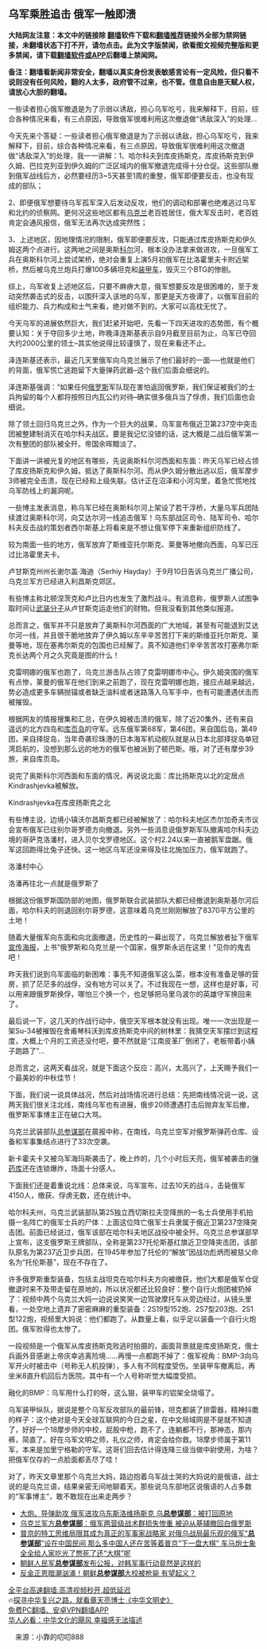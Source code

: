  <!-- 面包屑导航 --> <h2>乌军乘胜追击 俄军一触即溃</h2> <p class="notice"><b>大陆网友注意：本文中的链接除 <a href="https://github.com/bannedbook/fanqiang" >翻墙</a>软件下载和<a href="https://github.com/killgcd/justmysocks/blob/master/README.md">翻墙推荐</a>链接外全部为禁网链接，未翻墙状态下打不开，请勿点击。此为文字版禁闻，欲看图文视频完整版和更多禁闻，请下载<a href="https://github.com/bannedbook/fanqiang">翻墙软件或APP</a>后翻墙上禁闻网。</p><p>备注：翻墙看新闻非常安全，翻墙以真实身份发表敏感言论有一定风险，但只看不说则没有任何风险，翻的人太多，政府管不过来，也不管。信息自由是天赋人权，请放心大胆的翻墙。</b></p>  <div class="entry"> <p id="summary">一些读者担心俄军撤退是为了示弱以诱敌，担心乌军吃亏，我来解释下，目前，综合各种情况来看，有三点原因，导致俄军很难利用这次撤退做“诱敌深入”的处理&#8230;</p> <p>今天先来个答疑：一些读者担心俄军撤退是为了示弱以诱敌，担心乌军吃亏，我来解释下，目前，综合各种情况来看，有三点原因，导致俄军很难利用这次撤退做“诱敌深入”的处理，我一一讲解：1、哈尔科夫到库皮扬斯克，库皮扬斯克到伊久姆、巴拉克列亚到伊久姆的广泛区域内的俄军撤退完成得十分仓促。这些部队撤到俄军战线后方，必然要经历3~5天甚至1周的重整，俄军即便要反击，也没有现成的部队；</p> <p>2、即便俄军想要待乌军孤军深入后发动反攻，他们的调动和部署也绝难逃过乌军和北约的侦察网。更何况这些地区都有<a href="https://www.bannedbook.org/bnews/tag/%e4%b9%8c%e5%85%8b%e5%85%b0/" class="st_tag internal_tag" rel="tag" title="标签 乌克兰 下的日志">乌克兰</a>老百姓居住，俄大军反击时，老百姓肯定会通风报信，俄军无法再次达成突然性；</p> <p>3、上述地区，因地理情况的限制，俄军即便要反攻，只能通过库皮扬斯克和伊久姆这两个点进行。这两地之间是奥斯<a href="https://www.bannedbook.org/bnews/tag/%E7%A7%91%E5%B0%94/" class="st_tag internal_tag" rel="tag" title="标签 科尔 下的日志">科尔</a>河，根本没办法拿来做进攻，一旦俄军工兵在奥斯科尔河上尝试架桥，绝对会重复上演5月初俄军在比洛霍里夫卡附近架桥，然后被乌克兰炮兵打爆100多辆坦克和<a href="https://www.bannedbook.org/bnews/tag/%E8%A3%85%E7%94%B2%E8%BD%A6/" class="st_tag internal_tag" rel="tag" title="标签 装甲车 下的日志">装甲车</a>，毁灭三个BTG的惨剧。</p> <p>综上，乌军收复上述地区后，只要不麻痹大意，俄军想要反攻是很困难的，至于发动突然袭击式的反击，以围歼深入该地的乌军，那更是天方夜谭了，以俄军目前的组织能力、兵力构成和士气来看，绝对做不到的。大家可以高枕无忧了。</p> <p>今天乌军的进展依然巨大，我们赶紧开始吧，先看一下四天进攻的态势图，有个概要认知：关于夺回多少土地，昨晚泽连斯基表示自9月截至目前为止，乌军已夺回大约2000公里的领土&#8211;其实他说得比较谨慎了，现在来看还不止。</p> <p>泽连斯基还表示，最近几天里俄军向乌克兰展示了他们最好的一面──也就是他们的背面，俄军慌亡逃跑留下大量弹药武器&#8211;这个我们后面会细说的。</p> <p>泽连斯基强调：“如果任何<a href="https://www.bannedbook.org/bnews/tag/%e4%bf%84%e7%bd%97%e6%96%af/" class="st_tag internal_tag" rel="tag" title="标签 俄罗斯 下的日志">俄罗斯</a>军队现在害怕返回俄罗斯，我们保证被我们的士兵拘留的每个人都将按照日内瓦公约对待&#8211;确实很多俄兵当了俘虏，我们后面也会细说。</p> <p>除了领土回归乌克兰之外，作为一个巨大的战果，乌军宣布俄近卫第237空中突击团被整建制消灭在哈尔科夫战区。要是我记忆没错的话，这大概是二战后俄军第一次有整团的部队被全歼。帝国余晖黯淡了。</p>  <p>下面讲一讲被光复的地区有哪些，先说奥斯科尔河西面和东面：昨天乌军已经占领了库皮扬斯克和伊久姆，抵达了奥斯科尔河。而从伊久姆分散出逃以后，俄军摩步3师被完全击溃，现在已经和上级失联。估计正在沼泽和小河沟里，着急忙慌地找乌军防线上的漏洞呢。</p> <p>一些博主发表消息，称乌军已经在奥斯科尔河上架设了若干浮桥，大量乌军兵团陆续渡过奥斯科尔河，向艾达尔河一线追击俄军！乌东部战区司令、陆军司令、哈尔科夫反击战的策划者西尔斯基上将看来是不想让俄军停下来重新组织防线了。</p> <p>较为南面一些的地方，俄军放弃了斯维亚托尔斯克、莱曼等地撤向西面，乌军已压过比洛霍里夫卡。</p> <p>卢甘斯克州州长谢尔盖·海迪（Serhiy Hayday）于9月10日告诉乌克兰广播公司，乌克兰军方已经进入利昌斯克郊区。</p> <p>有些博主称北顿涅茨克和卢比日内也发生了激烈战斗。有消息称，俄罗斯人试图争取时间让<a href="https://www.bannedbook.org/bnews/tag/%E6%AD%A6%E8%A3%85%E5%88%86%E5%AD%90/" class="st_tag internal_tag" rel="tag" title="标签 武装分子 下的日志">武装分子</a>从卢甘斯克运走他们的财物。但我没看到其他类似报道。</p> <p>总而言之，俄军并不只是放弃了奥斯科尔河西面的广大地域，甚至有可能退到艾达尔河一线，并且很干脆地放弃了伊久姆以东辛辛苦苦打下来的斯维亚托尔斯克、莱曼等地，现在塞弗尔斯克的包围也已经解了。真不知道他们辛辛苦苦攻打塞弗尔斯克长达两个月之久究竟是图的什么！</p> <p>克雷明娜的俄军也跑了，乌克兰游击队占领了克雷明娜市中心。伊久姆突围的俄军有点惨，莱曼的俄军在他们到来之前跑了，现在克雷明娜也跑，接应点越来越远，势必造成更多车辆抛锚或者缺乏油料或者迷路落入乌军手中，也有可能遭遇伏击而被摧毁。</p> <p>根据网友的情报搜集和汇总，在伊久姆被击溃的俄军，除了近20集外，还有来自遥远的北方四岛和<a href="https://www.bannedbook.org/bnews/tag/%E5%BA%93%E9%A1%B5%E5%B2%9B/" class="st_tag internal_tag" rel="tag" title="标签 库页岛 下的日志">库页岛</a>的守军。远东俄军第68军，第46团，来自国后岛，第49团，来自择捉岛，当年奇袭珍珠港的日本海军机动舰队就是从日本北部择捉岛单冠湾启航的，没想到那么远的地方的俄军也被派到了顿巴斯。哦，对了还有摩步39旅，来自库页岛。</p> <p>说完了奥斯科尔河西面和东面的情况，再说说北面：库比扬斯克以北的定居点Kindrashjevka被解放。</p>  <p>Kindrashjevka在库皮扬斯克之北</p> <p>有些博主说，边境小镇沃尔昌斯克都已经被解放了：哈尔科夫地区杰尔加奇夫市议会宣布俄军已往别尔哥罗德方向撤退。另外一些消息说俄罗斯军队撤离哈尔科夫边境的哥萨克洛潘村，进入贝尔戈罗德地区。这个村2.24以来一直被鹅军盘踞。俄军这回跑得比兔子还快。这一地区乌军还没来得及往北施加压力，俄军就跑了。</p> <p>洛潘村中心</p> <p>洛潘再往北一点就是俄罗斯了</p> <p>根据这份俄罗斯国防部的地图，俄罗斯联合武装部队大都已经撤退到奥斯基尔河后面，哈尔科夫的则退回别尔哥罗德，这意味着乌克兰刚刚解放了8370平方公里的土地！</p> <p>随着大量俄军向东面和向北面撤退，历史性的一幕出现了，乌克兰解放者扯下俄军<a href="https://www.bannedbook.org/bnews/tag/%E5%AE%A3%E4%BC%A0%E6%B5%B7%E6%8A%A5/" class="st_tag internal_tag" rel="tag" title="标签 宣传海报 下的日志">宣传海报</a>，上书“俄罗斯和乌克兰是一个国家，俄罗斯永远在这里！”见你的鬼去吧！</p> <p>昨天我们说到乌军面临的新困难：事先不知道俄军这么菜，根本没有准备足够的营房，抓了茫茫多的战俘，没有地方可以关了。不过我现在一想，这样也是好事，可以用来跟俄罗斯换俘，哪怕三个换一个，也足够把马里乌波尔的英雄守军换回来了。</p> <p>最后说一下，这几天的作战行动中，俄空天军根本就没有出现。唯一一次出现是一架Su-34被摧毁在舍甫琴科沃到库皮扬斯克中间的树林里：我猜空天军摆烂到这程度，大概上个月的工资还没付吧，要不然就是“江南皮革厂倒闭了，老板带着小姨子跑路了”&#8230;</p> <p>总而言之，这两天看战况，就是下面这个反应：高兴，太高兴了，上天赐予我们一个最美妙的中秋佳节！</p>  <p>下面，我们说一说具体战况，然后对战场情况进行总结：先把南线情况说一说，这两天我们很关注北线，南线乌军也有进展，俄步20师遭遇打击后抛弃友军后撤，俄罗斯军事博主正在破口大骂。</p> <p>乌克兰武装部队<a href="https://www.bannedbook.org/bnews/tag/%e6%80%bb%e5%8f%82%e8%b0%8b%e9%83%a8/" class="st_tag internal_tag" rel="tag" title="标签 总参谋部 下的日志">总参谋部</a>在晨报中称，在南线，乌克兰空军对俄罗斯弹药仓库、设备和军事集结点进行了33次空袭。</p> <p>新卡霍夫卡又被乌军海玛斯袭击了，晚上炸的，几个小时后天亮，俄军被袭击的<a href="https://www.bannedbook.org/bnews/tag/%E5%BC%B9%E8%8D%AF%E5%BA%93/" class="st_tag internal_tag" rel="tag" title="标签 弹药库 下的日志">弹药库</a>还在连锁爆炸，场面十分感人。</p> <p>下面我们还是着重说北线：总体来说，乌军宣布，过去10天的战斗，击毙俄军4150人，缴获、俘虏无数，还在统计中。</p> <p>哈尔科夫州，乌克兰武装部队第25独立西切斯拉夫空降旅的一名士兵使用手机拍摄一名阵亡的俄军士兵的尸体：上面这位阵亡俄军士兵隶属于俄近卫第237空降突击团。前面已经说过，俄军该部在哈尔科夫地区战役中被全歼。乌克兰总参谋部早上宣布，这支俄罗斯王牌部队，全称是第237托伦斯基红旗近卫空降突击团，该部队原名为第237近卫步兵团，在1945年参加了托伦的“解放”因战功彪炳而被慈父命名为“托伦斯基”，现在不存在了。</p> <p>许多俄罗斯重型装备，包括主战坦克在哈尔科夫方向被缴获，他们大都是俄军仓促撤退时来不及带走留在原地的，所以状况都还比较良好：整个自行火炮团被扔掉了：视频中两个乌克兰大妈一边说说笑笑一边驾驶摩托车从旁边经过，从镜头里看，一处空地上遗弃了密密麻麻的重型装备：2S19型152炮、2S7型203炮、2S1型122炮，视频里大妈说：他们都跑了。从数量上看，似乎足以装备一个自行火炮团。俄军败得也太惨了。</p> <p>一段视频是一个俄军从库皮扬斯克败逃时拍摄的，画面背景就是库皮扬斯克，俄士兵画外音感谢上帝庆幸逃离险境……再慢一点都跑不掉了：俄军视角：BMP-3向乌军开火时被击中（号称无人机投弹），多人有不同程度受伤。坐装甲车撤离后，再坐米8直升机回后方医院。其中有一个人号称听觉大幅度受损。</p> <p>融化的BMP：乌军用什么打的呀，这么狠，装甲车的铝架全烧塌了。</p> <p>乌军装甲纵队，据说是整个乌军反攻部队的最前锋，坦克都装了排雷器，精神抖擞的样子：这个绝对是今天全球互联网的今日之星，在中文局域网是不是就不知道了，好好一个18摩步师的中校，屁股中枪，跑不了，连躺都不行，那神态，那内裤，简直了。好在乌军文明之师，礼仪之师，肯定会给你救。18摩步师属于第11军，本来是加里宁格勒的守军。这哥们回去估计得连降三级当做中尉使用，为啥？把俄军仅存的一点脸面都丢尽了哇！</p>  <p>对了，昨天文章里那个乌克兰大妈，路边抱着乌军战士哭的大妈说的是俄语，战士说的是乌克兰语，结果亲密无间地聊着天。那些说乌东部地区说俄语的人占多数的“军事博主”，敢不敢现在出来走两步？</p> <div id="taboola-mid-1"></div>  <ul class='op-related-articles' title='相关阅读'> <li><a href='https://www.bannedbook.org/bnews/worldnews/20220520/1735065.html' target='_blank'>大炮、导弹助攻 俄军进攻乌东斯洛维扬斯克 乌<b>总参谋部</b>：被打回原地</a></li> <li><a href='https://www.bannedbook.org/bnews/topimagenews/20220328/1711077.html' target='_blank'>乌克兰军方<b>总参谋部</b>：俄军两营级战术群损失惨重 被迫从基辅撤回白俄罗斯</a></li> <li><a href='https://www.bannedbook.org/bnews/comments/20220317/1706324.html' target='_blank'>普京的特工思维局限其成为真正的军事家战略家 对俄乌战局最乐观的俄军“<b>总参谋部</b>”设在中国民间 那么多中国人还在苦等着普京“下一盘大棋” 车马炮士象全全给人家吃光了憋死了还“大棋”呢</a></li> <li><a href='https://www.bannedbook.org/bnews/comments/20200616/1371142.html' target='_blank'>朝鲜人民军<b>总参谋部</b>发布公报，对韩军事行动竟然是这样的</a></li> <li><a href='https://www.bannedbook.org/bnews/worldnews/20180509/939760.html' target='_blank'>反金正恩暗潮汹涌！朝鲜<b>总参谋部</b>大校被枪毙 有望起义？</a></li> </ul> <p class="texttj"> <a href="https://github.com/bannedbook/fanqiang/wiki/V2ray%E6%9C%BA%E5%9C%BA" target="_blank">全平台高速翻墙:高清视频秒开,超低延迟</a><br/> 🔥<a href="https://www.bannedbook.org/bnews/comments/20220808/1768773.html" target="_blank">探寻中华复兴之路，就看章天亮博士《中华文明史》</a><br/> <a href="https://github.com/bannedbook/fanqiang/wiki/%E7%A6%81%E9%97%BB%E7%BD%91%E5%AE%89%E5%8D%93%E7%BF%BB%E5%A2%99%E6%96%B0%E9%97%BBAPP" target="_blank">免费PC翻墙、安卓VPN翻墙APP</a><br/> <a href="https://www.bannedbook.org/bnews/comments/20220220/1694796.html" target="_blank">华人必看：中华文化的飓风 幸福感无法描述</a> </p><p class="src-info">　来源：小靠的叨叨888 </p><a name='sharetosocial'></a>  <div style="margin-bottom:5px;padding-bottom:5px;clear:both"> <div id="archive-pix-1" class="banner-ads"> <!-- AuctionX Display platform tag START --> <div id="27602x728x90x621x_ADSLOT1" clicktrack="%%CLICK_URL_ESC%%"></div>  <!-- AuctionX Display platform tag END --> </div> <div id="archive-pix-2" class="banner-ads"> <!-- AuctionX Display platform tag START --> <div id="27556x300x250x621x_ADSLOT1" clicktrack="%%CLICK_URL_ESC%%" style="margin:0 auto;text-align:center"></div>  <!-- AuctionX Display platform tag END --> </div> </div>  <div id="archive-pix-1" class="banner-ads"> <!-- AuctionX Display platform tag START --> <div id="27603x728x90x621x_ADSLOT1" clicktrack="%%CLICK_URL_ESC%%"></div>  <!-- AuctionX Display platform tag END --> </div> </div><!--END ENTRY--> 